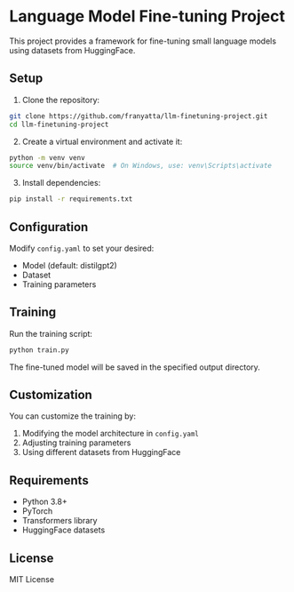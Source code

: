 # Language Model Fine-tuning Project

This project provides a framework for fine-tuning small language models using datasets from HuggingFace.

## Setup

1. Clone the repository:
```bash
git clone https://github.com/franyatta/llm-finetuning-project.git
cd llm-finetuning-project
```

2. Create a virtual environment and activate it:
```bash
python -m venv venv
source venv/bin/activate  # On Windows, use: venv\Scripts\activate
```

3. Install dependencies:
```bash
pip install -r requirements.txt
```

## Configuration

Modify `config.yaml` to set your desired:
- Model (default: distilgpt2)
- Dataset
- Training parameters

## Training

Run the training script:
```bash
python train.py
```

The fine-tuned model will be saved in the specified output directory.

## Customization

You can customize the training by:
1. Modifying the model architecture in `config.yaml`
2. Adjusting training parameters
3. Using different datasets from HuggingFace

## Requirements

- Python 3.8+
- PyTorch
- Transformers library
- HuggingFace datasets

## License

MIT License